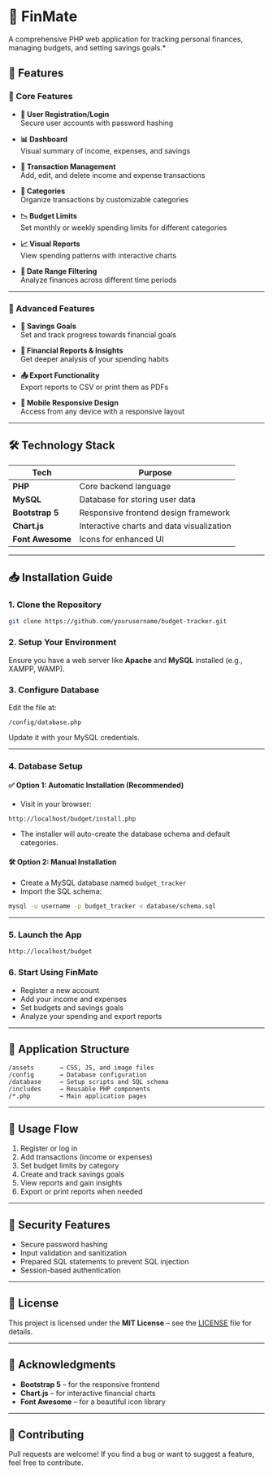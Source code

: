 # 🌟 FinMate  


A comprehensive PHP web application for tracking personal finances, managing budgets, and setting savings goals.*

## 🚀 Features

### 🔧 Core Features
- **🔐 User Registration/Login**  
  Secure user accounts with password hashing

- **📊 Dashboard**  
  Visual summary of income, expenses, and savings

- **💸 Transaction Management**  
  Add, edit, and delete income and expense transactions

- **📂 Categories**  
  Organize transactions by customizable categories

- **📉 Budget Limits**  
  Set monthly or weekly spending limits for different categories

- **📈 Visual Reports**  
  View spending patterns with interactive charts

- **📅 Date Range Filtering**  
  Analyze finances across different time periods

---

### 🌟 Advanced Features
- **🎯 Savings Goals**  
  Set and track progress towards financial goals

- **📘 Financial Reports & Insights**  
  Get deeper analysis of your spending habits

- **📤 Export Functionality**  
  Export reports to CSV or print them as PDFs

- **📱 Mobile Responsive Design**  
  Access from any device with a responsive layout

---

## 🛠️ Technology Stack

| Tech         | Purpose                                  |
|--------------|------------------------------------------|
| **PHP**      | Core backend language                    |
| **MySQL**    | Database for storing user data           |
| **Bootstrap 5** | Responsive frontend design framework |
| **Chart.js** | Interactive charts and data visualization|
| **Font Awesome** | Icons for enhanced UI              |

---

## 📥 Installation Guide

### 1. Clone the Repository
```bash
git clone https://github.com/yourusername/budget-tracker.git
```

### 2. Setup Your Environment
Ensure you have a web server like **Apache** and **MySQL** installed (e.g., XAMPP, WAMP).

### 3. Configure Database
Edit the file at:
```
/config/database.php
```
Update it with your MySQL credentials.

---

### 4. Database Setup

#### ✅ Option 1: Automatic Installation (Recommended)
- Visit in your browser:
```
http://localhost/budget/install.php
```
- The installer will auto-create the database schema and default categories.

#### 🛠️ Option 2: Manual Installation
- Create a MySQL database named `budget_tracker`
- Import the SQL schema:
```bash
mysql -u username -p budget_tracker < database/schema.sql
```

---

### 5. Launch the App
```bash
http://localhost/budget
```

### 6. Start Using FinMate
- Register a new account
- Add your income and expenses
- Set budgets and savings goals
- Analyze your spending and export reports

---

## 📁 Application Structure

```
/assets       → CSS, JS, and image files  
/config       → Database configuration  
/database     → Setup scripts and SQL schema  
/includes     → Reusable PHP components  
/*.php        → Main application pages
```

---

## 🧭 Usage Flow

1. Register or log in
2. Add transactions (income or expenses)
3. Set budget limits by category
4. Create and track savings goals
5. View reports and gain insights
6. Export or print reports when needed

---

## 🔐 Security Features

- Secure password hashing
- Input validation and sanitization
- Prepared SQL statements to prevent SQL injection
- Session-based authentication

---

## 📄 License

This project is licensed under the **MIT License** – see the [LICENSE](LICENSE) file for details.

---

## 🙌 Acknowledgments

- **Bootstrap 5** – for the responsive frontend  
- **Chart.js** – for interactive financial charts  
- **Font Awesome** – for a beautiful icon library

---

## 🤝 Contributing

Pull requests are welcome! If you find a bug or want to suggest a feature, feel free to contribute.

